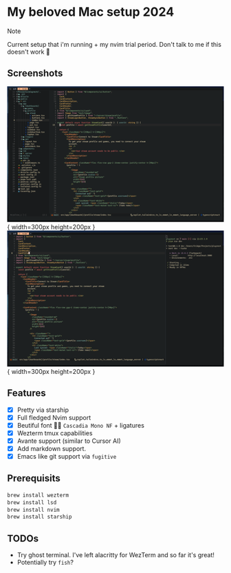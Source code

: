 # My beloved Mac setup 2024
> [!Note]
> Current setup that i'm running + my nvim trial period.
> Don't talk to me if this doesn't work 🙏

## Screenshots
![Screenshot 2](./assets/screenshot-2.png){ width=300px height=200px }
![Screenshot 3](./assets/screenshot-3.png){ width=300px height=200px }


## Features
* [X] Pretty via starship
* [X] Full fledged Nvim support
* [X] Beutiful font 🧑‍🍳 `Cascadia Mono NF` + ligatures
* [X] Wezterm tmux capabilities 
* [X] Avante support (similar to Cursor AI)
* [X] Add markdown support. 
* [X] Emacs like git support via `fugitive`

## Prerequisits
```bash
brew install wezterm
brew install lsd
brew install nvim
brew install starship
```

## TODOs
* Try ghost terminal. I've left alacritty for WezTerm and so far it's great! 
* Potentially try `fish`?

